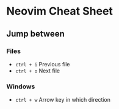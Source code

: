 # Neovim Cheat Sheet
## Jump between
### Files
* `ctrl + i` Previous file
* `ctrl + o` Next file

### Windows
* `ctrl + w` Arrow key in which direction
